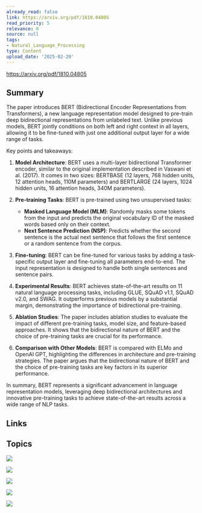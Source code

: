 ```yaml
---
already_read: false
link: https://arxiv.org/pdf/1810.04805
read_priority: 5
relevance: 0
source: null
tags:
- Natural_Language_Processing
type: Content
upload_date: '2025-02-20'
---
```


https://arxiv.org/pdf/1810.04805
## Summary

The paper introduces BERT (Bidirectional Encoder Representations from Transformers), a new language representation model designed to pre-train deep bidirectional representations from unlabeled text. Unlike previous models, BERT jointly conditions on both left and right context in all layers, allowing it to be fine-tuned with just one additional output layer for a wide range of tasks.

Key points and takeaways:

1. **Model Architecture**: BERT uses a multi-layer bidirectional Transformer encoder, similar to the original implementation described in Vaswani et al. (2017). It comes in two sizes: BERTBASE (12 layers, 768 hidden units, 12 attention heads, 110M parameters) and BERTLARGE (24 layers, 1024 hidden units, 16 attention heads, 340M parameters).

2. **Pre-training Tasks**: BERT is pre-trained using two unsupervised tasks:
   - **Masked Language Model (MLM)**: Randomly masks some tokens from the input and predicts the original vocabulary ID of the masked words based only on their context.
   - **Next Sentence Prediction (NSP)**: Predicts whether the second sentence is the actual next sentence that follows the first sentence or a random sentence from the corpus.

3. **Fine-tuning**: BERT can be fine-tuned for various tasks by adding a task-specific output layer and fine-tuning all parameters end-to-end. The input representation is designed to handle both single sentences and sentence pairs.

4. **Experimental Results**: BERT achieves state-of-the-art results on 11 natural language processing tasks, including GLUE, SQuAD v1.1, SQuAD v2.0, and SWAG. It outperforms previous models by a substantial margin, demonstrating the importance of bidirectional pre-training.

5. **Ablation Studies**: The paper includes ablation studies to evaluate the impact of different pre-training tasks, model size, and feature-based approaches. It shows that the bidirectional nature of BERT and the choice of pre-training tasks are crucial for its performance.

6. **Comparison with Other Models**: BERT is compared with ELMo and OpenAI GPT, highlighting the differences in architecture and pre-training strategies. The paper argues that the bidirectional nature of BERT and the choice of pre-training tasks are key factors in its superior performance.

In summary, BERT represents a significant advancement in language representation models, leveraging deep bidirectional architectures and innovative pre-training tasks to achieve state-of-the-art results across a wide range of NLP tasks.
## Links


## Topics

![](topics/Model/BERT)

![](topics/Concept/Masked%20Language%20Model%20MLM)

![](topics/Concept/Next%20Sentence%20Prediction%20NSP)

![](topics/Model/Transformer)

![](topics/Concept/Fine%20tuning)